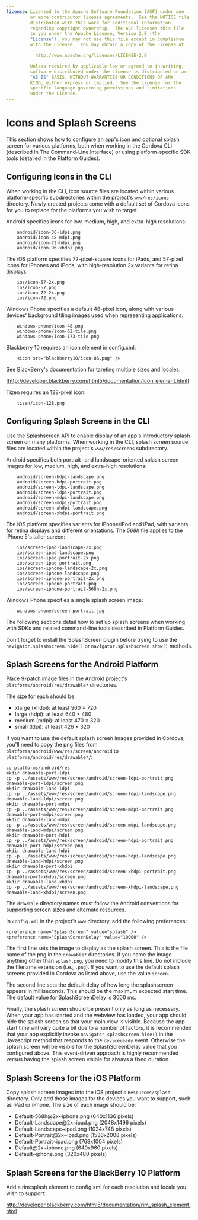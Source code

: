```yaml
---
license: Licensed to the Apache Software Foundation (ASF) under one
         or more contributor license agreements.  See the NOTICE file
         distributed with this work for additional information
         regarding copyright ownership.  The ASF licenses this file
         to you under the Apache License, Version 2.0 (the
         "License"); you may not use this file except in compliance
         with the License.  You may obtain a copy of the License at

           http://www.apache.org/licenses/LICENSE-2.0

         Unless required by applicable law or agreed to in writing,
         software distributed under the License is distributed on an
         "AS IS" BASIS, WITHOUT WARRANTIES OR CONDITIONS OF ANY
         KIND, either express or implied.  See the License for the
         specific language governing permissions and limitations
         under the License.
---
```


# Icons and Splash Screens

This section shows how to configure an app's icon and optional splash
screen for various platforms, both when working in the Cordova CLI
(described in The Command-Line Interface) or using platform-specific
SDK tools (detailed in the Platform Guides).

## Configuring Icons in the CLI

When working in the CLI, icon source files are located within various
platform-specific subdirectories within the project's `www/res/icons`
directory. Newly created projects come with a default set of Cordova
icons for you to replace for the platforms you wish to target.

Android specifies icons for low, medium, high, and extra-high resolutions:

        android/icon-36-ldpi.png
        android/icon-48-mdpi.png
        android/icon-72-hdpi.png
        android/icon-96-xhdpi.png

The iOS platform specifies 72-pixel-square icons for iPads, and
57-pixel icons for iPhones and iPods, with high-resolution _2x_
variants for retina displays:

        ios/icon-57-2x.png
        ios/icon-57.png
        ios/icon-72-2x.png
        ios/icon-72.png

Windows Phone specifies a default 48-pixel icon, along with various
devices' background tiling images used when representing applications:

        windows-phone/icon-48.png
        windows-phone/icon-62-tile.png
        windows-phone/icon-173-tile.png

Blackberry 10 requires an icon element in config.xml:

        <icon src="blackberry10/icon-86.png" />

See BlackBerry's documentation for tareting multiple sizes and locales.

[http://developer.blackberry.com/html5/documentation/icon_element.html]

Tizen requires an 128-pixel icon:

        tizen/icon-128.png

## Configuring Splash Screens in the CLI

Use the Splashscreen API to enable display of an app's introductory
splash screen on many platforms.  When working in the CLI, splash
screen source files are located within the project's `www/res/screens`
subdirectory.

Android specifies both portrait- and landscape-oriented splash screen
images for low, medium, high, and extra-high resolutions:

        android/screen-hdpi-landscape.png
        android/screen-hdpi-portrait.png
        android/screen-ldpi-landscape.png
        android/screen-ldpi-portrait.png
        android/screen-mdpi-landscape.png
        android/screen-mdpi-portrait.png
        android/screen-xhdpi-landscape.png
        android/screen-xhdpi-portrait.png

The iOS platform specifies variants for iPhone/iPod and iPad, with
variants for retina displays and different orientations. The _568h_
file applies to the iPhone 5's taller screen:

        ios/screen-ipad-landscape-2x.png
        ios/screen-ipad-landscape.png
        ios/screen-ipad-portrait-2x.png
        ios/screen-ipad-portrait.png
        ios/screen-iphone-landscape-2x.png
        ios/screen-iphone-landscape.png
        ios/screen-iphone-portrait-2x.png
        ios/screen-iphone-portrait.png
        ios/screen-iphone-portrait-568h-2x.png

Windows Phone specifies a single splash screen image:

        windows-phone/screen-portrait.jpg

The following sections detail how to set up splash screens when
working with SDKs and related command-line tools described in Platform
Guides.

Don't forget to install the SplashScreen plugin before trying to use the
`navigator.splashscreen.hide()` or `navigator.splashscreen.show()` methods.

## Splash Screens for the Android Platform

Place [9-patch image](https://developer.android.com/tools/help/draw9patch.html)
files in the Android project's `platforms/android/res/drawable*` directories.

The size for each should be:

- xlarge (xhdpi): at least 960 &times; 720
- large (hdpi): at least 640 &times; 480
- medium (mdpi): at least 470 &times; 320
- small (ldpi): at least 426 &times; 320

If you want to use
the default splash screen images provided in Cordova, you'll need to copy the
png files from `platforms/android/www/res/screen/android` to
`platforms/android/res/drawable*/`:

    cd platforms/android/res
    mkdir drawable-port-ldpi
    cp -p ../assets/www/res/screen/android/screen-ldpi-portrait.png drawable-port-ldpi/screen.png
    mkdir drawable-land-ldpi
    cp -p ../assets/www/res/screen/android/screen-ldpi-landscape.png drawable-land-ldpi/screen.png
    mkdir drawable-port-mdpi
    cp -p ../assets/www/res/screen/android/screen-mdpi-portrait.png drawable-port-mdpi/screen.png
    mkdir drawable-land-mdpi
    cp -p ../assets/www/res/screen/android/screen-mdpi-landscape.png drawable-land-mdpi/screen.png
    mkdir drawable-port-hdpi
    cp -p ../assets/www/res/screen/android/screen-hdpi-portrait.png drawable-port-hdpi/screen.png
    mkdir drawable-land-hdpi
    cp -p ../assets/www/res/screen/android/screen-hdpi-landscape.png drawable-land-hdpi/screen.png
    mkdir drawable-port-xhdpi
    cp -p ../assets/www/res/screen/android/screen-xhdpi-portrait.png drawable-port-xhdpi/screen.png
    mkdir drawable-land-xhdpi
    cp -p ../assets/www/res/screen/android/screen-xhdpi-landscape.png drawable-land-xhdpi/screen.png

The `drawable` directory names must follow the Android conventions for
supporting
[screen sizes](http://developer.android.com/guide/practices/screens_support.html) and
[alternate resources](http://developer.android.com/guide/topics/resources/providing-resources.html#AlternativeResources).

In `config.xml` in the project's `www` directory, add the following preferences:

    <preference name="SplashScreen" value="splash" />
    <preference name="SplashScreenDelay" value="10000" />

The first line sets the image to display as the splash screen. This is the
file name of the png in the `drawable*` directories. If you
name the image anything other than `splash.png`, you need to modify
this line. Do not include the filename extension (i.e., `.png`).
If you want to use the default splash screens provided in
Cordova as listed above, use the value `screen`.

The second line sets the default delay of how long the splashscreen appears in
milliseconds. This should be the maximum expected start time.
The default value for SplashScreenDelay is 3000 ms.

Finally, the splash screen should be present only as long as necessary. When
your app has started and the webview has loaded, your app should hide the
splash screen so that your main view is visible. Because the app start time
will vary quite a bit due to a number of factors, it is recommended that your
app explicitly invoke `navigator.splashscreen.hide()` in the Javascript
method that responds to the `deviceready` event. Otherwise the splash screen
will be visible for the SplashScreenDelay value that you configured above.
This event-driven approach is highly recommended versus having the splash
screen visible for always a fixed duration.

## Splash Screens for the iOS Platform

Copy splash screen images into the iOS project's `Resources/splash`
directory. Only add those images for the devices you want to support,
such as iPad or iPhone. The size of each image should be:

- Default-568h@2x~iphone.png (640x1136 pixels)
- Default-Landscape@2x~ipad.png (2048x1496 pixels)
- Default-Landscape~ipad.png (1024x748 pixels)
- Default-Portrait@2x~ipad.png (1536x2008 pixels)
- Default-Portrait~ipad.png (768x1004 pixels)
- Default@2x~iphone.png (640x960 pixels)
- Default~iphone.png (320x480 pixels)

## Splash Screens for the BlackBerry 10 Platform

Add a rim:splash element to config.xml for each resolution and locale you wish
to support:

<http://developer.blackberry.com/html5/documentation/rim_splash_element.html>
